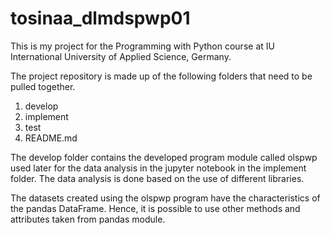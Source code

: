 # tosinaa_dlmdspwp01
This is my project for the Programming with Python course at IU International University of Applied Science, Germany.

The project repository is made up of the following folders that need to be pulled together.
1.  develop
2.  implement
3.  test
4.  README.md

The develop folder contains the developed program module called olspwp used later for the data analysis in the jupyter notebook in the implement folder. The data analysis is done based on the use of different libraries.

The datasets created using the olspwp program have the characteristics of the pandas DataFrame. Hence, it is possible to use other methods and attributes taken from pandas module.